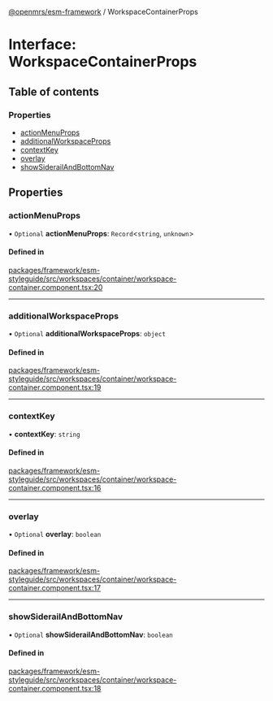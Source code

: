 [@openmrs/esm-framework](../API.md) / WorkspaceContainerProps

# Interface: WorkspaceContainerProps

## Table of contents

### Properties

- [actionMenuProps](WorkspaceContainerProps.md#actionmenuprops)
- [additionalWorkspaceProps](WorkspaceContainerProps.md#additionalworkspaceprops)
- [contextKey](WorkspaceContainerProps.md#contextkey)
- [overlay](WorkspaceContainerProps.md#overlay)
- [showSiderailAndBottomNav](WorkspaceContainerProps.md#showsiderailandbottomnav)

## Properties

### actionMenuProps

• `Optional` **actionMenuProps**: `Record`<`string`, `unknown`\>

#### Defined in

[packages/framework/esm-styleguide/src/workspaces/container/workspace-container.component.tsx:20](https://github.com/mccarthyaaron/openmrs-esm-core/blob/main/packages/framework/esm-styleguide/src/workspaces/container/workspace-container.component.tsx#L20)

___

### additionalWorkspaceProps

• `Optional` **additionalWorkspaceProps**: `object`

#### Defined in

[packages/framework/esm-styleguide/src/workspaces/container/workspace-container.component.tsx:19](https://github.com/mccarthyaaron/openmrs-esm-core/blob/main/packages/framework/esm-styleguide/src/workspaces/container/workspace-container.component.tsx#L19)

___

### contextKey

• **contextKey**: `string`

#### Defined in

[packages/framework/esm-styleguide/src/workspaces/container/workspace-container.component.tsx:16](https://github.com/mccarthyaaron/openmrs-esm-core/blob/main/packages/framework/esm-styleguide/src/workspaces/container/workspace-container.component.tsx#L16)

___

### overlay

• `Optional` **overlay**: `boolean`

#### Defined in

[packages/framework/esm-styleguide/src/workspaces/container/workspace-container.component.tsx:17](https://github.com/mccarthyaaron/openmrs-esm-core/blob/main/packages/framework/esm-styleguide/src/workspaces/container/workspace-container.component.tsx#L17)

___

### showSiderailAndBottomNav

• `Optional` **showSiderailAndBottomNav**: `boolean`

#### Defined in

[packages/framework/esm-styleguide/src/workspaces/container/workspace-container.component.tsx:18](https://github.com/mccarthyaaron/openmrs-esm-core/blob/main/packages/framework/esm-styleguide/src/workspaces/container/workspace-container.component.tsx#L18)
